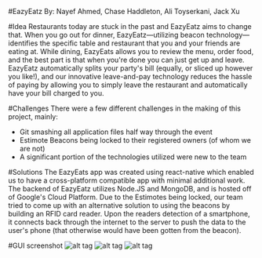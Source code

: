 #EazyEatz
By: Nayef Ahmed, Chase Haddleton, Ali Toyserkani, Jack Xu

#Idea
Restaurants today are stuck in the past and EazyEatz aims to change that. When you go out for dinner, EazyEatz—utilizing beacon technology—identifies the specific table and restaurant that you and your friends are eating at. While dining, EazyEats allows you to review the menu, order food, and the best part is that when you're done you can just get up and leave. EazyEatz automatically splits your party's bill (equally, or sliced up however you like!), and our innovative leave-and-pay technology reduces the hassle of paying by allowing you to simply leave the restaurant and automatically have your bill charged to you. 

#Challenges
There were a few different challenges in the making of this project, mainly: 
* Git smashing all application files half way through the event
* Estimote Beacons being locked to their registered owners (of whom we are not) 
* A significant portion of the technologies utilized were new to the team

#Solutions
The EazyEats app was created using react-native which enabled us to have a cross-platform compatible app with minimal additional work. The backend of EazyEatz utilizes Node.JS and MongoDB, and is hosted off of Google's Cloud Platform. Due to the Estimotes being locked, our team tried to come up with an alternative solution to using the beacons by building an RFID card reader. Upon the readers detection of a smartphone, it connects back through the internet to the server to push the data to the user's phone (that otherwise would have been gotten from the beacon).

#GUI screenshot
![alt tag](https://github.com/chasehaddleton/EazyEatz/blob/master/readmeImage/cover.png)
![alt tag](https://github.com/chasehaddleton/EazyEatz/blob/master/readmeImage/passcover.png)
![alt tag](https://github.com/chasehaddleton/EazyEatz/blob/master/readmeImage/menu.png)
